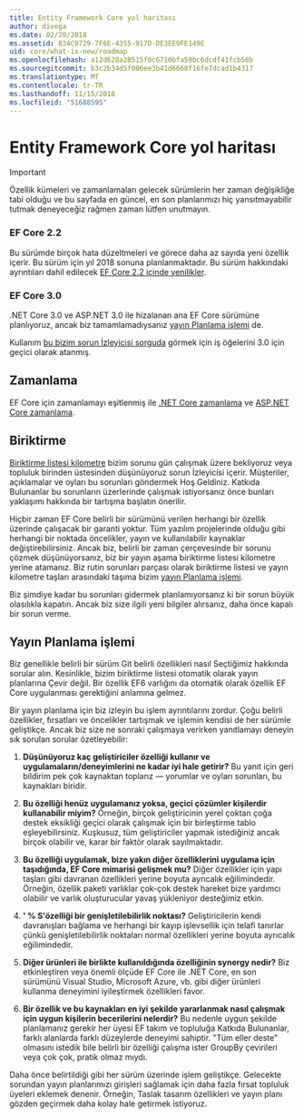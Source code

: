 ```yaml
---
title: Entity Framework Core yol haritası
author: divega
ms.date: 02/20/2018
ms.assetid: 834C9729-7F6E-4355-917D-DE3EE9FE149E
uid: core/what-is-new/roadmap
ms.openlocfilehash: a12d628a28515f0c6710bfa59bc6dcdf41fcb58b
ms.sourcegitcommit: b3c2b34d5f006ee3b41d6668f16fe7dcad1b4317
ms.translationtype: MT
ms.contentlocale: tr-TR
ms.lasthandoff: 11/15/2018
ms.locfileid: "51688595"
---
```

# <a name="entity-framework-core-roadmap"></a>Entity Framework Core yol haritası

> [!IMPORTANT]
> Özellik kümeleri ve zamanlamaları gelecek sürümlerin her zaman değişikliğe tabi olduğu ve bu sayfada en güncel, en son planlarımızı hiç yansıtmayabilir tutmak deneyeceğiz rağmen zaman lütfen unutmayın.

### <a name="ef-core-22"></a>EF Core 2.2

Bu sürümde birçok hata düzeltmeleri ve görece daha az sayıda yeni özellik içerir. Bu sürüm için yıl 2018 sonuna planlanmaktadır. Bu sürüm hakkındaki ayrıntıları dahil edilecek [EF Core 2.2 içinde yenilikler](xref:core/what-is-new/ef-core-2.2). 

### <a name="ef-core-30"></a>EF Core 3.0

.NET Core 3.0 ve ASP.NET 3.0 ile hizalanan ana EF Core sürümüne planlıyoruz, ancak biz tamamlamadıysanız [yayın Planlama işlemi](#release-planning-process) de.

Kullanım [bu bizim sorun İzleyicisi sorguda](https://github.com/aspnet/EntityFrameworkCore/issues?q=is%3Aopen+is%3Aissue+milestone%3A3.0.0+sort%3Areactions-%2B1-desc) görmek için iş öğelerini 3.0 için geçici olarak atanmış.

## <a name="schedule"></a>Zamanlama

EF Core için zamanlamayı eşitlenmiş ile [.NET Core zamanlama](https://github.com/dotnet/core/blob/master/roadmap.md) ve [ASP.NET Core zamanlama](https://github.com/aspnet/Home/wiki/Roadmap).

## <a name="backlog"></a>Biriktirme

[Biriktirme listesi kilometre](https://github.com/aspnet/EntityFrameworkCore/issues?q=is%3Aopen+is%3Aissue+milestone%3ABacklog+sort%3Areactions-%2B1-desc) bizim sorunu gün çalışmak üzere bekliyoruz veya topluluk birinden üstesinden düşünüyoruz sorun İzleyicisi içerir.
Müşteriler, açıklamalar ve oyları bu sorunları göndermek Hoş Geldiniz.
Katkıda Bulunanlar bu sorunların üzerlerinde çalışmak istiyorsanız önce bunları yaklaşımı hakkında bir tartışma başlatın önerilir.

Hiçbir zaman EF Core belirli bir sürümünü verilen herhangi bir özellik üzerinde çalışacak bir garanti yoktur.
Tüm yazılım projelerinde olduğu gibi herhangi bir noktada öncelikler, yayın ve kullanılabilir kaynaklar değiştirebilirsiniz.
Ancak biz, belirli bir zaman çerçevesinde bir sorunu çözmek düşünüyorsanız, biz bir yayın aşama biriktirme listesi kilometre yerine atamanız.
Biz rutin sorunları parçası olarak biriktirme listesi ve yayın kilometre taşları arasındaki taşıma bizim [yayın Planlama işlemi](#release-planning-process).

Biz şimdiye kadar bu sorunları gidermek planlamıyorsanız ki bir sorun büyük olasılıkla kapatın.
Ancak biz size ilgili yeni bilgiler alırsanız, daha önce kapalı bir sorun verme.

## <a name="release-planning-process"></a>Yayın Planlama işlemi

Biz genellikle belirli bir sürüm Git belirli özellikleri nasıl Seçtiğimiz hakkında sorular alın.
Kesinlikle, bizim biriktirme listesi otomatik olarak yayın planlarına Çevir değil.
Bir özellik EF6 varlığını da otomatik olarak özellik EF Core uygulanması gerektiğini anlamına gelmez.

Bir yayın planlama için biz izleyin bu işlem ayrıntılarını zordur.
Çoğu belirli özellikler, fırsatları ve öncelikler tartışmak ve işlemin kendisi de her sürümle geliştikçe.
Ancak biz size ne sonraki çalışmaya verirken yanıtlamayı deneyin sık sorulan sorular özetleyebilir:

1. **Düşünüyoruz kaç geliştiriciler özelliği kullanır ve uygulamaların/deneyimlerini ne kadar iyi hale getirir?** Bu yanıt için geri bildirim pek çok kaynaktan toplarız — yorumlar ve oyları sorunları, bu kaynakları biridir.

2. **Bu özelliği henüz uygulamanız yoksa, geçici çözümler kişilerdir kullanabilir miyim?** Örneğin, birçok geliştiricinin yerel çoktan çoğa destek eksikliği geçici olarak çalışmak için bir birleştirme tablo eşleyebilirsiniz. Kuşkusuz, tüm geliştiriciler yapmak istediğiniz ancak birçok olabilir ve, karar bir faktör olarak sayılmaktadır.

3. **Bu özelliği uygulamak, bize yakın diğer özelliklerini uygulama için taşıdığında, EF Core mimarisi gelişmek mu?** Diğer özellikler için yapı taşları gibi davranan özellikleri yerine boyuta ayrıcalık eğilimindedir. Örneğin, özellik paketi varlıklar çok-çok destek hareket bize yardımcı olabilir ve varlık oluşturucular yavaş yükleniyor desteğimiz etkin. 

4. **' % S'özelliği bir genişletilebilirlik noktası?** Geliştiricilerin kendi davranışları bağlama ve herhangi bir kayıp işlevsellik için telafi tanırlar çünkü genişletilebilirlik noktaları normal özellikleri yerine boyuta ayrıcalık eğilimindedir. 

5. **Diğer ürünleri ile birlikte kullanıldığında özelliğinin synergy nedir?** Biz etkinleştiren veya önemli ölçüde EF Core ile .NET Core, en son sürümünü Visual Studio, Microsoft Azure, vb. gibi diğer ürünleri kullanma deneyimini iyileştirmek özellikleri favor.

6. **Bir özellik ve bu kaynakları en iyi şekilde yararlanmak nasıl çalışmak için uygun kişilerin becerilerini nelerdir?** Bu nedenle uygun şekilde planlamanız gerekir her üyesi EF takım ve topluluğa Katkıda Bulunanlar, farklı alanlarda farklı düzeylerde deneyimi sahiptir. "Tüm eller deste" olmasını istedik bile belirli bir özelliği çalışma ister GroupBy çevirileri veya çok çok, pratik olmaz mıydı.

Daha önce belirtildiği gibi her sürüm üzerinde işlem geliştikçe.
Gelecekte sorundan yayın planlarımızı girişleri sağlamak için daha fazla fırsat topluluk üyeleri eklemek denenir.
Örneğin, Taslak tasarım özellikleri ve yayın planı gözden geçirmek daha kolay hale getirmek istiyoruz.
